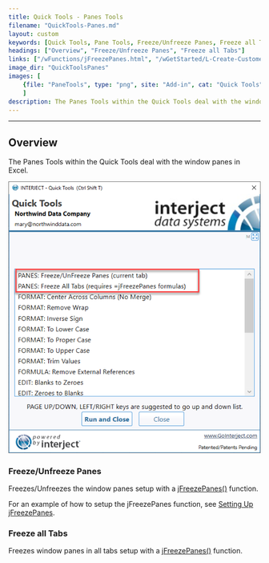 ```yaml
---
title: Quick Tools - Panes Tools
filename: "QuickTools-Panes.md"
layout: custom
keywords: [Quick Tools, Pane Tools, Freeze/Unfreeze Panes, Freeze all Tabs]
headings: ["Overview", "Freeze/Unfreeze Panes", "Freeze all Tabs"]
links: ["/wFunctions/jFreezePanes.html", "/wGetStarted/L-Create-CustomerAging.html#setting-up-jfreezepanes", "/wFunctions/jFreezePanes.html"]
image_dir: "QuickToolsPanes"
images: [
	{file: "PaneTools", type: "png", site: "Add-in", cat: "Quick Tools", sub: "", report: "", ribbon: "", config: ""}
	]
description: The Panes Tools within the Quick Tools deal with the window panes in Excel
---
```

* * *

## Overview

The Panes Tools within the Quick Tools deal with the window panes in Excel.

![](/images/QuickToolsPanes/PaneTools.png)
<br>

### Freeze/Unfreeze Panes 

Freezes/Unfreezes the window panes setup with a [jFreezePanes()](/wFunctions/jFreezePanes.html) function.

For an example of how to setup the jFreezePanes function, see [Setting Up jFreezePanes](/wGetStarted/L-Create-CustomerAging.html#setting-up-jfreezepanes).


### Freeze all Tabs 

Freezes window panes in all tabs setup with a [jFreezePanes()](/wFunctions/jFreezePanes.html) function.

